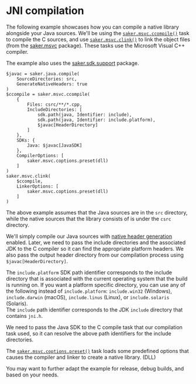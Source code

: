# JNI compilation

The following example showcases how you can compile a native library alongside your Java sources. We'll be using the [`saker.msvc.ccompile()`](root:/saker.msvc/taskdoc/saker.msvc.ccompile.html) task to compile the C sources, and use [`saker.msvc.clink()`](root:/saker.msvc/taskdoc/saker.msvc.clink.html) to link the object files (from the [saker.msvc](root:/saker.msvc/index.html) package). These tasks use the Microsoft Visual C++ compiler.

The example also uses the [saker.sdk.support](root:/saker.sdk.support/index.html) package.

```sakerscript
$javac = saker.java.compile(
	SourceDirectories: src,
	GenerateNativeHeaders: true
)
$ccompile = saker.msvc.ccompile(
	{
		Files: csrc/**/*.cpp,
		IncludeDirectories: [
			sdk.path(java, Identifier: include),
			sdk.path(java, Identifier: include.platform),
			$javac[HeaderDirectory]
		]
	},
	SDKs: {
		Java: $javac[JavaSDK]
	},
	CompilerOptions: [
		saker.msvc.coptions.preset(dll)
	]
)
saker.msvc.clink(
	$ccompile,
	LinkerOptions: [
		saker.msvc.coptions.preset(dll)
	]
)
```

The above example assumes that the Java sources are in the `src` directory, while the native sources that the library consists of is under the `csrc` directory.

We'll simply compile our Java sources with [native header generation](nativeheaders.md) enabled. Later, we need to pass the include directories and the associated JDK to the C compiler so it can find the appropriate platform headers. We also pass the output header directory from our compilation process using `$javac[HeaderDirectory]`.

The `include.platform` SDK path identifier corresponds to the include directory that is associated with the current operating system that the build is running on. If you want a platform specific directory, you can use any of the following instead of `include.platform`: `include.win32` (Windows), `include.darwin` (macOS), `include.linus` (Linux), or `include.solaris` (Solaris).\
The `include` path identifier corresponds to the JDK `include` directory that contains `jni.h`.

We need to pass the Java SDK to the C compile task that our compilation task used, so it can resolve the above path identifiers for the include directories.

The [`saker.msvc.coptions.preset()`](root:/saker.msvc/taskdoc/saker.msvc.coptions.preset.html) task loads some predefined options that causes the compiler and linker to create a native library. (DLL)

You may want to further adapt the example for release, debug builds, and based on your needs.